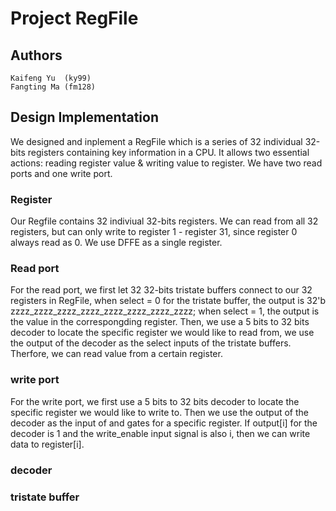 # Project RegFile
## Authors
    Kaifeng Yu  (ky99)
    Fangting Ma (fm128)
## Design Implementation
We designed and inplement a RegFile which is a series of 32 individual 32-bits registers containing key information in a CPU. It allows two essential actions: reading register value & writing value to register. We have two read ports and one write port.
### Register
Our Regfile contains 32 indiviual 32-bits registers. We can read from all 32 registers, but can only write to register 1 - register 31, since register 0 always read as 0. We use DFFE as a single register.
### Read port
For the read port, we first let 32 32-bits tristate buffers connect to our 32 registers in RegFile, when select = 0 for the tristate buffer, the output is 32'b zzzz_zzzz_zzzz_zzzz_zzzz_zzzz_zzzz_zzzz; when select = 1, the output is the value in the correspongding register. Then, we use a 5 bits to 32 bits decoder to locate the specific register we would like to read from, we use the output of the decoder as the select inputs of the tristate buffers. Therfore, we can read value from a certain register.
### write port
For the write port, we first use a 5 bits to 32 bits decoder to locate the specific register we would like to write to. Then we use the output of the decoder as the input of and gates for a specific register. If output[i] for the decoder is 1 and the write_enable input signal is also i, then we can write data to register[i].
### decoder
### tristate buffer 
